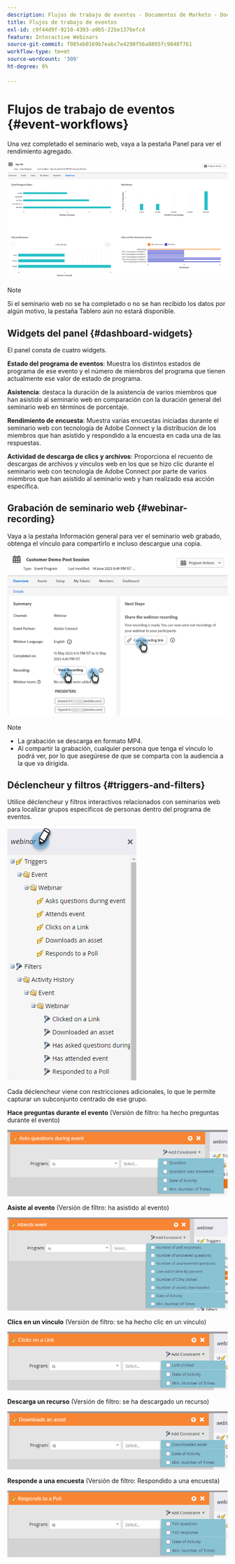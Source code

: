 ```yaml
---
description: Flujos de trabajo de eventos - Documentos de Marketo - Documentación del producto
title: Flujos de trabajo de eventos
exl-id: c9f44d9f-9210-4303-a9b5-22be1376efc4
feature: Interactive Webinars
source-git-commit: f085eb0169b7eabc7e4290f56a8805fc9048f761
workflow-type: tm+mt
source-wordcount: '309'
ht-degree: 0%

---
```


# Flujos de trabajo de eventos {#event-workflows}

Una vez completado el seminario web, vaya a la pestaña Panel para ver el rendimiento agregado.

![](assets/event-workflows-1.png)

>[!NOTE]
>
>Si el seminario web no se ha completado o no se han recibido los datos por algún motivo, la pestaña Tablero aún no estará disponible.

## Widgets del panel {#dashboard-widgets}

El panel consta de cuatro widgets.

**Estado del programa de eventos**: Muestra los distintos estados de programa de ese evento y el número de miembros del programa que tienen actualmente ese valor de estado de programa.

**Asistencia**: destaca la duración de la asistencia de varios miembros que han asistido al seminario web en comparación con la duración general del seminario web en términos de porcentaje.

**Rendimiento de encuesta**: Muestra varias encuestas iniciadas durante el seminario web con tecnología de Adobe Connect y la distribución de los miembros que han asistido y respondido a la encuesta en cada una de las respuestas.

**Actividad de descarga de clics y archivos**: Proporciona el recuento de descargas de archivos y vínculos web en los que se hizo clic durante el seminario web con tecnología de Adobe Connect por parte de varios miembros que han asistido al seminario web y han realizado esa acción específica.

## Grabación de seminario web {#webinar-recording}

Vaya a la pestaña Información general para ver el seminario web grabado, obtenga el vínculo para compartirlo e incluso descargue una copia.

![](assets/event-workflows-2.png)

>[!NOTE]
>
>* La grabación se descarga en formato MP4.
>* Al compartir la grabación, cualquier persona que tenga el vínculo lo podrá ver, por lo que asegúrese de que se comparta con la audiencia a la que va dirigida.

## Déclencheur y filtros {#triggers-and-filters}

Utilice déclencheur y filtros interactivos relacionados con seminarios web para localizar grupos específicos de personas dentro del programa de eventos.

![](assets/event-workflows-3.png)

Cada déclencheur viene con restricciones adicionales, lo que le permite capturar un subconjunto centrado de ese grupo.

**Hace preguntas durante el evento** (Versión de filtro: ha hecho preguntas durante el evento)

![](assets/event-workflows-4.png)

**Asiste al evento** (Versión de filtro: ha asistido al evento)

![](assets/event-workflows-5.png)

**Clics en un vínculo** (Versión de filtro: se ha hecho clic en un vínculo)

![](assets/event-workflows-6.png)

**Descarga un recurso** (Versión de filtro: se ha descargado un recurso)

![](assets/event-workflows-7.png)

**Responde a una encuesta** (Versión de filtro: Respondido a una encuesta)

![](assets/event-workflows-8.png)
